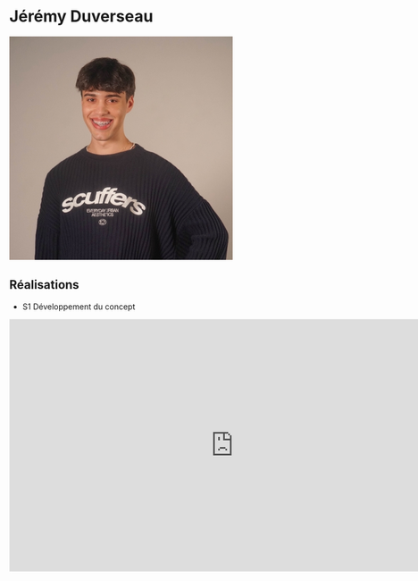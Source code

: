 # Jérémy Duverseau

![Directeur artistique](../../medias/images/equipe/jduverseau.jpg)

## Réalisations

 <!-- Une image par semaine de la réalisation dont tu es le plus fier avec une légende -->

- S1 Développement du concept 

<iframe style="border: 1px solid rgba(0, 0, 0, 0.1);" width="800" height="450" src="https://embed.figma.com/board/01QeudLWkBospPA8fs9Bte/Brainstorm?node-id=0-1&embed-host=share" allowfullscreen></iframe>
